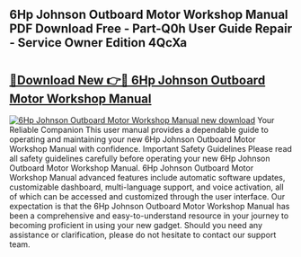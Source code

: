 ## 6Hp Johnson Outboard Motor Workshop Manual PDF Download Free - Part-Q0h User Guide Repair - Service Owner Edition 4QcXa

# <h2><a href="http://bc6160.oget.top/?id=6Hp+Johnson+Outboard+Motor+Workshop+Manual">🔗Download New 👉🔴 6Hp Johnson Outboard Motor Workshop Manual</a></h2>

[![6Hp Johnson Outboard Motor Workshop Manual new download](https://i.imgur.com/5g1atiW.png)](http://bc6160.oget.top/?id=6Hp+Johnson+Outboard+Motor+Workshop+Manual)
Your Reliable Companion This user manual provides a dependable guide to operating and maintaining your new 6Hp Johnson Outboard Motor Workshop Manual with confidence. Important Safety Guidelines Please read all safety guidelines carefully before operating your new 6Hp Johnson Outboard Motor Workshop Manual. 6Hp Johnson Outboard Motor Workshop Manual advanced features include automatic software updates, customizable dashboard, multi-language support, and voice activation, all of which can be accessed and customized through the user interface. Our expectation is that the 6Hp Johnson Outboard Motor Workshop Manual has been a comprehensive and easy-to-understand resource in your journey to becoming proficient in using your new gadget. Should you need any assistance or clarification, please do not hesitate to contact our support team.
